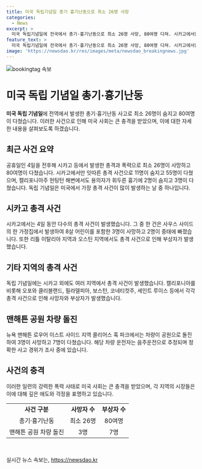 ```yaml
---
title: 미국 독립기념일 총기 흉기난동으로 최소 26명 사망
categories:
  - News
excerpt: >
  미국 독립기념일에 전국에서 총기·흉기난동으로 최소 26명 사망, 80여명 다쳐. 시카고에서만 11명 사망, 55명 부상. 헌팅턴 비치에서는 차량 돌진으로 3명 사망. 다른 지역에서도 총격으로 사망자 발생. 독립기념일은 미국의 가장 총격 사건이 많은 날. New York 맨해튼에서도 차량 돌진으로 3명 사망, 7명 부상. 해당 사고는 음주운전 가능성이 조사 중.
feature_text: >
  미국 독립기념일에 전국에서 총기·흉기난동으로 최소 26명 사망, 80여명 다쳐. 시카고에서만 11명 사망, 55명 부상. 헌팅턴 비치에서는 차량 돌진으로 3명 사망. 다른 지역에서도 총격으로 사망자 발생. 독립기념일은 미국의 가장 총격 사건이 많은 날. New York 맨해튼에서도 차량 돌진으로 3명 사망, 7명 부상. 해당 사고는 음주운전 가능성이 조사 중.
image: 'https://newsdao.kr/res/images/meta/newsdao_breakingnews.jpg'
---
```


<p><img src="https://newsdao.kr/res/images/meta/newsdao_breakingnews.jpg" alt="bookingtag 속보" /></p>

<h1>미국 독립 기념일 총기·흉기난동</h1>

<p data-ke-size="size16"><b>미국 독립 기념일</b>에 전역에서 발생한 총기·흉기난동 사고로 최소 26명이 숨지고 80여명이 다쳤습니다. 이러한 사건으로 인해 미국 사회는 큰 충격을 받았으며, 이에 대한 자세한 내용을 살펴보도록 하겠습니다.</p>

<h2 data-ke-size="size26">최근 사건 요약</h2>

<p data-ke-size="size16">공휴일인 4일을 전후해 시카고 등에서 발생한 총격과 폭력으로 최소 26명이 사망하고 80여명이 다쳤습니다. 시카고에서만 잇따른 총격 사건으로 11명이 숨지고 55명이 다쳤으며, 캘리포니아주 헌팅턴 해변에서도 용의자가 휘두른 흉기에 2명이 숨지고 3명이 다쳤습니다. 독립 기념일은 미국에서 가장 총격 사건이 많이 발생하는 날 중 하나입니다.</p>

<h2 data-ke-size="size26">시카고 총격 사건</h2>

<p data-ke-size="size16">시카고에서는 4일 동안 다수의 총격 사건이 발생했습니다. 그 중 한 건은 사우스 사이드의 한 가정집에서 발생하여 8살 어린이를 포함한 3명이 사망하고 2명이 중태에 빠졌습니다. 또한 리틀 이탈리아 지역과 오스틴 지역에서도 총격 사건으로 인해 부상자가 발생했습니다.</p>

<h2 data-ke-size="size26">기타 지역의 총격 사건</h2>

<p data-ke-size="size16">독립 기념일에는 시카고 외에도 여러 지역에서 총격 사건이 발생했습니다. 캘리포니아를 비롯해 오포와 클리블랜드, 필라델피아, 보스턴, 코네티컷주, 세인트 루이스 등에서 각각 총격 사건으로 인해 사망자와 부상자가 발생했습니다.</p>

<h2 data-ke-size="size26">맨해튼 공원 차량 돌진</h2>

<p data-ke-size="size16">뉴욕 맨해튼 로우어 이스트 사이드 지역 콜리어스 훅 파크에서는 차량이 공원으로 돌진하여 3명이 사망하고 7명이 다쳤습니다. 해당 차량 운전자는 음주운전으로 추정되며 정확한 사고 경위가 조사 중에 있습니다.</p>

<h2 data-ke-size="size26">사건의 충격</h2>

<p data-ke-size="size16">이러한 일련의 강력한 폭력 사태로 미국 사회는 큰 충격을 받았으며, 각 지역의 시장들은 이에 대해 깊은 애도와 걱정을 표명하고 있습니다.</p>

<table>
    <tr>
        <td style="text-align: center; height: 17px;"><b>사건 구분</b></td>
        <td style="text-align: center; height: 17px;"><b>사망자 수</b></td>
        <td style="text-align: center; height: 17px;"><b>부상자 수</b></td>
    </tr>
    <tr>
        <td style="text-align: center; height: 17px;">총기·흉기난동</td>
        <td style="text-align: center; height: 17px;">최소 26명</td>
        <td style="text-align: center; height: 17px;">80여명</td>
    </tr>
    <tr>
        <td style="text-align: center; height: 17px;">맨해튼 공원 차량 돌진</td>
        <td style="text-align: center; height: 17px;">3명</td>
        <td style="text-align: center; height: 17px;">7명</td>
    </tr>
</table>

<p data-ke-size="size16">&nbsp;</p>
실시간 뉴스 속보는, <a href="https://newsdao.kr" rel="dofollow">https://newsdao.kr</a>


